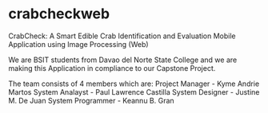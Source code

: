 # crabcheckweb

CrabCheck: A Smart Edible Crab Identification and Evaluation Mobile Application using Image Processing (Web)

We are BSIT students from Davao del Norte State College and we are making this Application in compliance to our Capstone Project.

The team consists of 4 members which are: Project Manager - Kyme Andrie Martos System Analayst - Paul Lawrence Castilla System Designer - Justine M. De Juan System Programmer - Keannu B. Gran
